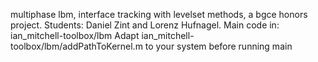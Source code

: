 multiphase lbm, interface tracking with levelset methods, a bgce honors project. Students: Daniel Zint and Lorenz Hufnagel.
Main code in: ian_mitchell-toolbox/lbm
Adapt ian_mitchell-toolbox/lbm/addPathToKernel.m to your system before running main

